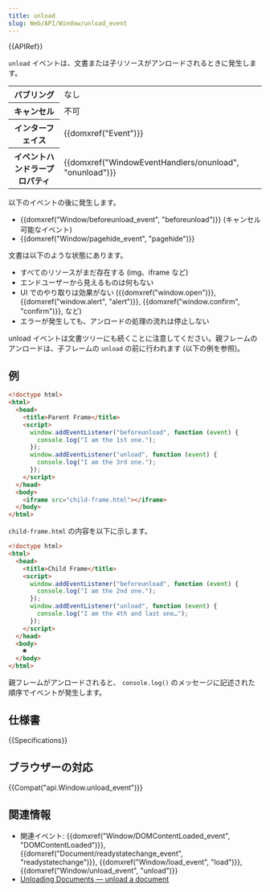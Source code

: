 ```yaml
---
title: unload
slug: Web/API/Window/unload_event
---
```


{{APIRef}}

`unload` イベントは、文書または子リソースがアンロードされるときに発生します。

<table class="properties">
  <tbody>
    <tr>
      <th scope="row">バブリング</th>
      <td>なし</td>
    </tr>
    <tr>
      <th scope="row">キャンセル</th>
      <td>不可</td>
    </tr>
    <tr>
      <th scope="row">インターフェイス</th>
      <td>{{domxref("Event")}}</td>
    </tr>
    <tr>
      <th scope="row">イベントハンドラープロパティ</th>
      <td>
        {{domxref("WindowEventHandlers/onunload", "onunload")}}
      </td>
    </tr>
  </tbody>
</table>

以下のイベントの後に発生します。

- {{domxref("Window/beforeunload_event", "beforeunload")}} (キャンセル可能なイベント)
- {{domxref("Window/pagehide_event", "pagehide")}}

文書は以下のような状態にあります。

- すべてのリソースがまだ存在する (img、iframe など)
- エンドユーザーから見えるものは何もない
- UI でのやり取りは効果がない ({{domxref("window.open")}}, {{domxref("window.alert", "alert")}}, {{domxref("window.confirm", "confirm")}}, など)
- エラーが発生しても、アンロードの処理の流れは停止しない

unload イベントは文書ツリーにも続くことに注意してください。親フレームのアンロードは、子フレームの `unload` の前に行われます (以下の例を参照)。

## 例

```html
<!doctype html>
<html>
  <head>
    <title>Parent Frame</title>
    <script>
      window.addEventListener("beforeunload", function (event) {
        console.log("I am the 1st one.");
      });
      window.addEventListener("unload", function (event) {
        console.log("I am the 3rd one.");
      });
    </script>
  </head>
  <body>
    <iframe src="child-frame.html"></iframe>
  </body>
</html>
```

`child-frame.html` の内容を以下に示します。

```html
<!doctype html>
<html>
  <head>
    <title>Child Frame</title>
    <script>
      window.addEventListener("beforeunload", function (event) {
        console.log("I am the 2nd one.");
      });
      window.addEventListener("unload", function (event) {
        console.log("I am the 4th and last one…");
      });
    </script>
  </head>
  <body>
    ☻
  </body>
</html>
```

親フレームがアンロードされると、 `console.log()` のメッセージに記述された順序でイベントが発生します。

## 仕様書

{{Specifications}}

## ブラウザーの対応

{{Compat("api.Window.unload_event")}}

## 関連情報

- 関連イベント: {{domxref("Window/DOMContentLoaded_event", "DOMContentLoaded")}}, {{domxref("Document/readystatechange_event", "readystatechange")}}, {{domxref("Window/load_event", "load")}}, {{domxref("Window/unload_event", "unload")}}
- [Unloading Documents — unload a document](https://html.spec.whatwg.org/multipage/browsers.html#unloading-documents)
